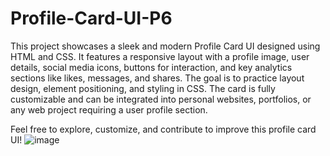 # Profile-Card-UI-P6
This project showcases a sleek and modern Profile Card UI designed using HTML and CSS. It features a responsive layout with a profile image, user details, social media icons, buttons for interaction, and key analytics sections like likes, messages, and shares. The goal is to practice layout design, element positioning, and styling in CSS. The card is fully customizable and can be integrated into personal websites, portfolios, or any web project requiring a user profile section.

Feel free to explore, customize, and contribute to improve this profile card UI!
![image](https://github.com/user-attachments/assets/c5f3fc0c-ffb6-466c-8a86-05515f187576)


